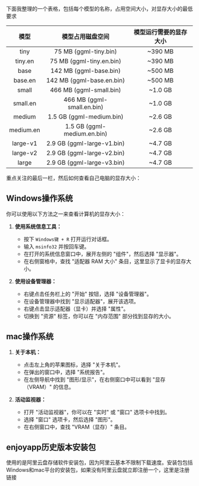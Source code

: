 下面我整理的一个表格，包括每个模型的名称，占用空间大小，对显存大小的最低要求

| 模型              | 模型占用磁盘空间           | 模型运行需要的显存大小  |
|:----------------:|:------------------------:|:----------------------:|
| tiny             | 75 MB (ggml-tiny.bin)     | ~390 MB                |
| tiny.en          | 75 MB (ggml-tiny.en.bin)  | ~390 MB                |
| base             | 142 MB (ggml-base.bin)    | ~500 MB                |
| base.en          | 142 MB (ggml-base.en.bin) | ~500 MB                |
| small            | 466 MB (ggml-small.bin)   | ~1.0 GB                |
| small.en         | 466 MB (ggml-small.en.bin)| ~1.0 GB                |
| medium           | 1.5 GB (ggml-medium.bin)  | ~2.6 GB                |
| medium.en        | 1.5 GB (ggml-medium.en.bin)| ~2.6 GB               |
| large-v1         | 2.9 GB (ggml-large-v1.bin) | ~4.7 GB               |
| large-v2         | 2.9 GB (ggml-large-v2.bin) | ~4.7 GB               |
| large            | 2.9 GB (ggml-large-v3.bin) | ~4.7 GB               |

重点关注的最后一栏，然后如何查看自己电脑的显存大小：
## Windows操作系统
你可以使用以下方法之一来查看计算机的显存大小：

1. **使用系统信息工具：**
   - 按下 `Windows键 + R` 打开运行对话框。
   - 输入 `msinfo32` 并按回车键。
   - 在打开的系统信息窗口中，展开左侧的 "组件"，然后选择 "显示器"。
   - 在右侧窗格中，查找 "适配器 RAM 大小" 条目，这里显示了显卡的显存大小。

2. **使用设备管理器：**
   - 右键点击任务栏上的 "开始" 按钮，选择 "设备管理器"。
   - 在设备管理器中找到 "显示适配器"，展开该选项。
   - 右键点击显示适配器（显卡）并选择 "属性"。
   - 切换到 "资源" 标签，你可以在 "内存范围" 部分找到显存的大小。

## mac操作系统
1. **关于本机：**
   - 点击左上角的苹果图标，选择 "关于本机"。
   - 在弹出的窗口中，选择 "系统报告"。
   - 在左侧导航中找到 "图形/显示"，在右侧窗口中可以看到 "显存（VRAM）" 的信息。

2. **活动监视器：**
   - 打开 "活动监视器"，你可以在 "实时" 或 "窗口" 选项卡中找到。
   - 选择 "窗口" 选项卡，然后选择 "图形"。
   - 在右侧窗口中，查找 "VRAM（显存）" 条目。

## enjoyapp历史版本安装包
使用的是阿里云盘存储软件安装包，因为阿里云基本不限制下载速度。安装包包括Windows和mac平台的安装包，如果没有阿里云盘就立即注册一个，这里是注册链接